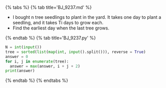 {% tabs %}
{% tab title='BJ_9237.md' %}

* I bought n tree seedlings to plant in the yard. It takes one day to plant a seedling, and it takes Ti days to grow each.
* Find the earliest day when the last tree grows.

{% endtab %}
{% tab title='BJ_9237.py' %}

```py
N = int(input())
tree = sorted(list(map(int, input().split())), reverse = True)
answer = 0
for i, j in enumerate(tree):
  answer = max(answer, i + j + 2)
print(answer)
```

{% endtab %}
{% endtabs %}